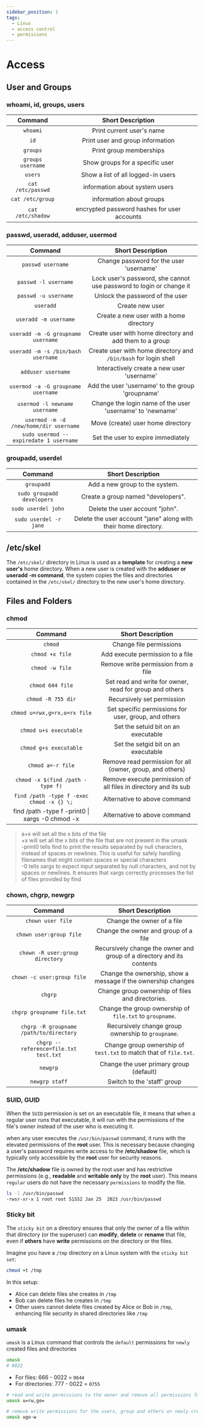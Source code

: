 ```yaml
---
sidebar_position: 1
tags:
  - Linux
  - access control
  - permissions
---
```


# Access

## User and Groups

### whoami, id, groups, users

|      Command      |              Short Description              |
| :---------------: | :-----------------------------------------: |
|     `whoami`      |          Print current user's name          |
|       `id`        |      Print user and group information       |
|     `groups`      |           Print group memberships           |
| `groups username` |       Show groups for a specific user       |
|      `users`      |     Show a list of all logged-in users      |
| `cat /etc/passwd` |       information about system users        |
| `cat /etc/group`  |          information about groups           |
| `cat /etc/shadow` | encrypted password hashes for user accounts |

### passwd, useradd, adduser, usermod

|                Command                 |                          Short Description                           |
| :------------------------------------: | :------------------------------------------------------------------: |
|           `passwd username`            |               Change password for the user 'username'                |
|          `passwd -l username`          | Lock user's password, she cannot use  password to login or change it |
|          `passwd -u username`          |                   Unlock the password of the user                    |
|               `useradd`                |                           Create new user                            |
|         `useradd -m username`          |               Create a new user with a home directory                |
|   `useradd -m -G groupname username`   |       Create user with home directory and add them to a group        |
|   `useradd -m -s /bin/bash username`   |   Create user with home directory and `/bin/bash` for login shell    |
|           `adduser username`           |              Interactively create a new user 'username'              |
|   `usermod -a -G groupname username`   |           Add the user 'username' to the group 'groupname'           |
|     `usermod -l newname username`      |      Change the login name of the user 'username' to 'newname'       |
| `usermod -m -d /new/home/dir username` |                  Move (create) user home directory                   |
| `sudo usermod --expiredate 1 username` |                  Set the user to expire immediately                  |

### groupadd, userdel

|          Command           |                        Short Description                        |
| :------------------------: | :-------------------------------------------------------------: |
|         `groupadd`         |                 Add a new group to the system.                  |
| `sudo groupadd developers` |               Create a group named "developers".                |
|    `sudo userdel john`     |                 Delete the user account "john".                 |
|   `sudo userdel -r jane`   | Delete the user account "jane" along with their home directory. |


## /etc/skel

The `/etc/skel/` directory in Linux is used as a **template** for creating a **new user's** home directory. When a new user is created with the **adduser or useradd -m command**, the system copies the files and directories contained in the `/etc/skel/` directory to the new user's home directory.

## Files and Folders

### chmod

|                     Command                     |                        Short Description                        |
| :---------------------------------------------: | :-------------------------------------------------------------: |
|                     `chmod`                     |                     Change file permissions                     |
|                 `chmod +x file`                 |                Add execute permission to a file                 |
|                 `chmod -w file`                 |               Remove write permission from a file               |
|                `chmod 644 file`                 |     Set read and write for owner, read for group and others     |
|               `chmod -R 755 dir`                |                   Recursively set permission                    |
|          `chmod u=rwx,g=rx,o=rx file`           |      Set specific permissions for user, group, and others       |
|             `chmod u+s executable`              |               Set the setuid bit on an executable               |
|             `chmod g+s executable`              |               Set the setgid bit on an executable               |
|                `chmod a=-r file`                |    Remove read permission for all (owner, group, and others)    |
|        `chmod -x $(find /path -type f)`         | Remove execute permission of all files in directory and its sub |
|    `find /path -type f -exec chmod -x {} \;`    |                  Alternative to above command                   |
| find /path -type f -print0 \| xargs -0 chmod -x |                  Alternative to above command                   |

> a+x will set all the x bits of the file  
> +x will set all the x bits of the file that are not present in the umask  
> -print0 tells find to print the results separated by null characters, instead of spaces or newlines. This is useful for safely handling filenames that might contain spaces or special characters  
> -0 tells xargs to expect input separated by null characters, and not by spaces or newlines. It ensures that xargs correctly processes the list of files provided by find

### chown, chgrp, newgrp

|                 Command                 |                           Short Description                            |
| :-------------------------------------: | :--------------------------------------------------------------------: |
|            `chown user file`            |                       Change the owner of a file                       |
|         `chown user:group file`         |                  Change the owner and group of a file                  |
|     `chown -R user:group directory`     | Recursively change the owner and group of a directory and its contents |
|       `chown -c user:group file`        |     Change the ownership, show a message if the ownership changes      |
|                 `chgrp`                 |            Change group ownership of files and directories.            |
|       `chgrp groupname file.txt`        |        Change the group ownership of `file.txt` to `groupname`.        |
| `chgrp -R groupname /path/to/directory` |           Recursively change group ownership to `groupname`.           |
|  `chgrp --reference=file.txt test.txt`  |   Change group ownership of `test.txt` to match that of `file.txt`.    |
|                `newgrp`                 |                Change the user primary group (default)                 |
|             `newgrp staff`              |                      Switch to the 'staff' group                       |

### SUID, GUID

When the `SUID` permission is set on an executable file, it means that when a regular user runs that executable, it will run with the permissions of the file's owner instead of the user who is executing it.  

when any user executes the `/usr/bin/passwd` command, it runs with the elevated permissions of the **root** user. This is necessary because changing a user's password requires write access to the **/etc/shadow** file, which is typically only accessible by the **root** user for security reasons.

The **/etc/shadow** file is owned by the root user and has restrictive permissions (e.g., **readable** and **writable** **only** by the **root** user). This means `regular` users do not have the necessary `permissions` to modify the file.

```bash
ls -l /usr/bin/passwd 
-rwsr-xr-x 1 root root 51552 Jan 25  2023 /usr/bin/passwd
```

### Sticky bit

The `sticky bit` on a directory ensures that only the owner of a file within that directory (or the superuser) can **modify**, **delete** or **rename** that file, even if **others** have **write** permissions on the directory or the files.

Imagine you have a `/tmp` directory on a Linux system with the `sticky bit set`:

```bash
chmod +t /tmp
```

In this setup:

- Alice can delete files she creates in `/tmp`
- Bob can delete files he creates in `/tmp`
- Other users cannot delete files created by Alice or Bob in `/tmp`, enhancing file security in shared directories like `/tmp`

### umask

`umask` is a Linux command that controls the `default` permissions for `newly` created files and directories

```bash
umask
# 0022
```

- For files: 666 - 0022 = `0644`
- For directories: 777 - 0022 = `0755`

```bash
# read and write permissions to the owner and remove all permissions for others and groups on newly created files:
umask u=rw,go=

# remove write permissions for the users, group and others on newly created directories:
umask ugo-w
```
